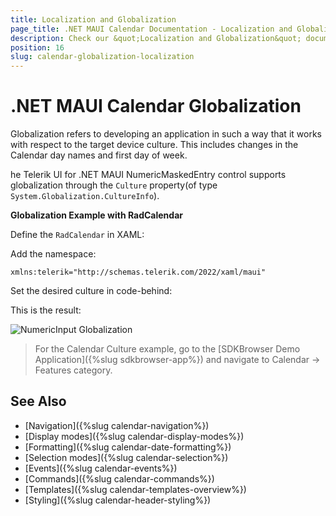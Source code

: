 ```yaml
---
title: Localization and Globalization
page_title: .NET MAUI Calendar Documentation - Localization and Globalization
description: Check our &quot;Localization and Globalization&quot; documentation article for Telerik Calendar for .NET MAUI
position: 16
slug: calendar-globalization-localization
---
```


# .NET MAUI Calendar Globalization

Globalization refers to developing an application in such a way that it works with respect to the target device culture. This includes changes in the Calendar day names and first day of week.

he Telerik UI for .NET MAUI NumericMaskedEntry control supports globalization through the  `Culture` property(of type `System.Globalization.CultureInfo`).

**Globalization Example with RadCalendar**

Define the `RadCalendar` in XAML:

<snippet id='calendar-culture'/>

Add the namespace:

```XAML
xmlns:telerik="http://schemas.telerik.com/2022/xaml/maui"
```

Set the desired culture in code-behind:

<snippet id='calendar-setting-culture'/>

This is the result:

![NumericInput Globalization](images/numeric_features_globalization_2.png)

> For the Calendar Culture example, go to the [SDKBrowser Demo Application]({%slug sdkbrowser-app%}) and navigate to Calendar -> Features category.

## See Also

- [Navigation]({%slug calendar-navigation%})
- [Display modes]({%slug calendar-display-modes%})
- [Formatting]({%slug calendar-date-formatting%})
- [Selection modes]({%slug calendar-selection%}) 
- [Events]({%slug calendar-events%})
- [Commands]({%slug calendar-commands%})
- [Templates]({%slug calendar-templates-overview%})
- [Styling]({%slug calendar-header-styling%})